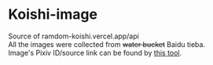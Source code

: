 # Koishi-image
Source of ramdom-koishi.vercel.app/api    
All the images were collected from ~~water bucket~~ Baidu tieba.    
Image's Pixiv ID/source link can be found by [this tool](https://saucenao.com/).
